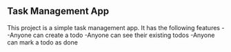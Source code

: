 ## Task Management App
This project is a simple task management app.
It has the following features - 
-Anyone can create a todo
-Anyone can see their existing todos
-Anyone can mark a todo as done